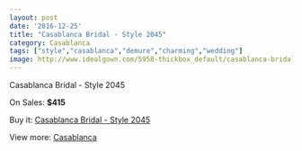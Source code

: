 ```yaml
---
layout: post
date: '2016-12-25'
title: "Casablanca Bridal - Style 2045"
category: Casablanca
tags: ["style","casablanca","demure","charming","wedding"]
image: http://www.idealgown.com/5958-thickbox_default/casablanca-bridal-style-2045.jpg
---
```

Casablanca Bridal - Style 2045

On Sales: **$415**
<a href="https://www.idealgown.com/en/casablanca/2574-casablanca-bridal-style-2045.html"><amp-img layout="responsive" width="600" height="600" src="//www.idealgown.com/5958-thickbox_default/casablanca-bridal-style-2045.jpg" alt="Casablanca Bridal - Style 2045 0" /></a>
<a href="https://www.idealgown.com/en/casablanca/2574-casablanca-bridal-style-2045.html"><amp-img layout="responsive" width="600" height="600" src="//www.idealgown.com/5960-thickbox_default/casablanca-bridal-style-2045.jpg" alt="Casablanca Bridal - Style 2045 1" /></a>
<a href="https://www.idealgown.com/en/casablanca/2574-casablanca-bridal-style-2045.html"><amp-img layout="responsive" width="600" height="600" src="//www.idealgown.com/5959-thickbox_default/casablanca-bridal-style-2045.jpg" alt="Casablanca Bridal - Style 2045 2" /></a>

Buy it: [Casablanca Bridal - Style 2045](https://www.idealgown.com/en/casablanca/2574-casablanca-bridal-style-2045.html "Casablanca Bridal - Style 2045")

View more: [Casablanca](https://www.idealgown.com/en/31-casablanca "Casablanca")